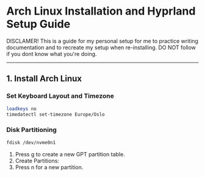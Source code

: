 # **Arch Linux Installation and Hyprland Setup Guide**

DISCLAMER! This is a guide for my personal setup for me to practice writing documentation and to recreate my setup when re-installing. DO NOT follow if you dont know what you're doing.

---

## **1. Install Arch Linux**

### **Set Keyboard Layout and Timezone**
```bash
loadkeys no
timedatectl set-timezone Europe/Oslo
```

### **Disk Partitioning**

```bash
fdisk /dev/nvme0n1
```
1. Press g to create a new GPT partition table.
2. Create Partitions:
3. Press n for a new partition.
